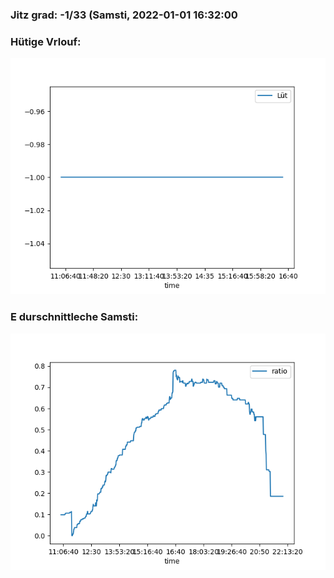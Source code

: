 ### Jitz grad: -1/33 (Samsti, 2022-01-01 16:32:00

### Hütige Vrlouf:
![Graph](Today.png)

### E durschnittleche Samsti:
![Graph](Samsti.png)